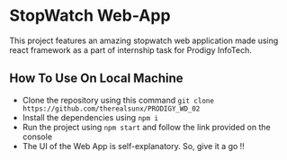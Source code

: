 # StopWatch Web-App

This project features an amazing stopwatch web application made using react framework as a part of internship task for Prodigy InfoTech.

## How To Use On Local Machine

* Clone the repository using this command `git clone https://github.com/therealsunx/PRODIGY_WD_02`
* Install the dependencies using `npm i`
* Run the project using `npm start` and follow the link provided on the console
* The UI of the Web App is self-explanatory. So, give it a go !!
